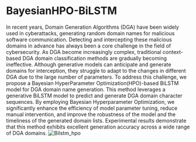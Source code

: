 # BayesianHPO-BiLSTM
In recent years, Domain Generation Algorithms (DGA) have been widely used in cyberattacks, generating random domain names for malicious software communication. Detecting and intercepting these malicious domains in advance has always been a core challenge in the field of cybersecurity. As DGA become increasingly complex, traditional context-based DGA domain classification methods are gradually becoming ineffective. Although generative models can anticipate and generate domains for interception, they struggle to adapt to the changes in different DGA due to the large number of parameters. To address this challenge, we propose a Bayesian HyperParameter Optimization(HPO)-based BiLSTM model for DGA domain name generation. This method leverages a generative BiLSTM model to predict and generate DGA domain character sequences. By employing Bayesian Hyperparameter Optimization, we significantly enhance the efficiency of model parameter tuning, reduce manual intervention, and improve the robustness of the model and the timeliness of the generated domain lists. Experimental results demonstrate that this method exhibits excellent generation accuracy across a wide range of DGA domains.
![Bilstm_hpo](https://github.com/user-attachments/assets/cf639e31-757a-4f1f-808d-9dd81f80015a)
